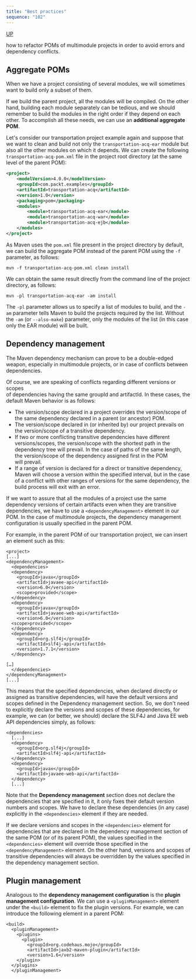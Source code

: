 ```yaml
---
title: "Best practices"
sequence: "102"
---
```


[UP](/maven.html)


how to refactor POMs of multimodule projects
in order to avoid errors and dependency conflicts.

## Aggregate POMs

When we have a project consisting of several modules,
we will sometimes want to build only a subset of them.

If we build the parent project, all the modules will be compiled.
On the other hand, building each module separately can be tedious,
and we should remember to build the modules in the right order if they depend on each other.
To accomplish all these needs, we can use an **additional aggregate POM**.

Let's consider our transportation project example again and suppose that  
we want to clean and build not only the `transportation-acq-ear` module
but also all the other modules on which it depends.
We can create the following `transportation-acq-pom.xml` file in the project root directory
(at the same level of the parent POM):

```xml
<project>
    <modelVersion>4.0.0</modelVersion>
    <groupId>com.packt.examples</groupId>
    <artifactId>transportation-acq</artifactId>
    <version>1.0</version>
    <packaging>pom</packaging>
    <modules>
        <module>transportation-acq-ear</module>
        <module>transportation-acq-war</module>
        <module>transportation-acq-ejb</module>
    </modules>
</project>
```

As Maven uses the `pom.xml` file present in the project directory by default,
we can build the aggregate POM instead of the parent POM using the `-f` parameter, as follows:

```text
mvn -f transportation-acq-pom.xml clean install
```

We can obtain the same result directly from the command line of the project directory, as follows:

```text
mvn -pl transportation-acq-ear -am install
```

The `-pl` parameter allows us to specify a list of modules to build,
and the `-am` parameter tells Maven to build the projects required by the list.
Without the `-am` (or `--also-make`) parameter,
only the modules of the list (in this case only the EAR module) will be built.

## Dependency management

The Maven dependency mechanism can prove to be a double-edged weapon,
especially in multimodule projects, or in case of conflicts between dependencies.  

Of course, we are speaking of conflicts regarding different versions or scopes  
of dependencies having the same groupId and artifactId.
In these cases, the default Maven behavior is as follows:

- The version/scope declared in a project overrides the version/scope of
the same dependency declared in a parent (or ancestor) POM.
- The version/scope declared in (or inherited by) our project prevails on  
the version/scope of a transitive dependency.
- If two or more conflicting transitive dependencies have different  
versions/scopes, the version/scope with the shortest path in the  
dependency tree will prevail. In the case of paths of the same length,  
the version/scope of the dependency assigned first in the POM  
will prevail.
- If a range of version is declared for a direct or transitive dependency,  
Maven will choose a version within the specified interval, but in the case  
of a conflict with other ranges of versions for the same dependency, the  
build process will exit with an error.

If we want to assure that all the modules of a project use the same dependency
versions of certain artifacts even when they are transitive dependencies,
we have to use a `<dependencyManagement>` element in our POM.
In the case of multimodule projects,
the dependency management configuration is usually specified in the parent POM.

For example, in the parent POM of our transportation project,
we can insert an element such as this:

```text
<project>
[...]
<dependencyManagement>
  <dependencies>
  <dependency>
    <groupId>javax</groupId>
    <artifactId>javaee-api</artifactId>
    <version>6.0</version>
    <scope>provided</scope>
  </dependency>
  <dependency>
    <groupId>javax</groupId>
    <artifactId>javaee-web-api</artifactId>
    <version>6.0</version>
  <scope>provided</scope>
  </dependency>
  <dependency>
    <groupId>org.slf4j</groupId>
    <artifactId>slf4j-api</artifactId>
    <version>1.7.1</version>
  </dependency>
  
[…] 
  </dependencies>
</dependencyManagement>
[...]
```

This means that the specified dependencies,
when declared directly or assigned as transitive dependencies,
will have the default versions and scopes defined in the Dependency management section.
So, we don't need to explicitly declare the versions and scopes of these dependencies,
for example, we can (or better, we should) declare the SLF4J and Java EE web API dependencies simply, as follows:

```text
<dependencies>
  [...]
  <dependency>
    <groupId>org.slf4j</groupId>
    <artifactId>slf4j-api</artifactId>
  </dependency>
  <dependency>
    <groupId>javax</groupId>
    <artifactId>javaee-web-api</artifactId>
  </dependency>
  [...]
```

Note that the **Dependency management** section does not declare the dependencies that are specified in it,
it only fixes their default version numbers and scopes.
We have to declare these dependencies (in any case) explicitly in the `<dependencies>` element if they are needed.

If we declare versions and scopes in the `<dependencies>` element for dependencies
that are declared in the dependency management section of the same POM (or of its parent POM),
the values specified in the `<dependencies>` element will override
those specified in the `<dependencyManagement>` element.
On the other hand, versions and scopes of transitive dependencies will always be overridden by
the values specified in the dependency management section.

## Plugin management

Analogous to the **dependency management configuration** is the **plugin management configuration**.
We can use a `<pluginManagement>` element under the `<build>` element to fix the plugin versions.
For example, we can introduce the following element in a parent POM:

```text
<build>
  <pluginManagement>
    <plugins>
      <plugin>
        <groupId>org.codehaus.mojo</groupId>
        <artifactId>jaxb2-maven-plugin</artifactId>
        <version>1.6</version>
    </plugin>
  </plugins>
  </pluginManagement>
```
